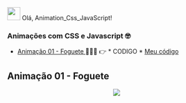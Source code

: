 <div align="cemnter">
   <img src="https://raw.githubusercontent.com/iampavangandhi/iampavangandhi/master/gifs/Hi.gif" width="30px"> Olá, Animation_Css_JavaScript! </h2>
</div>

### Animações com CSS e Javascript 🤓
* [ Animação 01 - Foguete ](#id00) 👩‍🚀🚀       👉 * CODIGO * [ Meu código ](https://github.com/MichelKitundi/Animation_Css_JavaScript/tree/main/ani_foguete)



##   Animação  01 - Foguete <a name="id00"></a>
<div align="center">
 <img src="https://user-images.githubusercontent.com/72812066/149570540-778046c8-8673-43ea-9c9e-5f567eebd823.gif">
</div>



